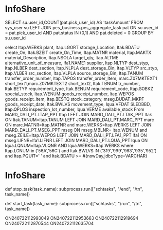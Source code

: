 # InfoShare

SELECT su.user_id,COUNT(pat.pick_user_id) AS 'taskAmount' FROM sys_user su
LEFT JOIN pes_business.pes_aggregate_task pat ON su.user_id = pat.pick_user_id AND pat.status IN (0,1) AND pat.deleted = 0
GROUP BY su.user_id



select
        ltap.WERKS plant, ltap.LGORT storage_Location, ltak.BDATU create_On, ltak.BZEIT create_On_Time,
        ltap.MATNR material, ltap.MAKTX material_Description, ltap.NSOLA target_qty, ltap.ALTME alternative_unit_of_measure,
        lfa1.NAME1 supplier, ltap.NLTYP dest_styp, ltap.NLBER dest_section, ltap.NLPLA dest_storage_Bin,
        ltap.VLTYP src_styp, ltap.VLBER src_section, ltap.VLPLA source_storage_Bin, ltap.TANUM transfer_order_number,
        ltap.TAPOS transfer_order_Item, marc.Z07MKTEXT1 short_text1,marc.Z07MKTEXT2 short_text2,
        ltak.TBNUM tr_number, ltak.BETYP requirement_type, ltak.BENUM requirement_code, ltap.SOBKZ special_stock,
        ltap.WENUM goods_receipt_number, ltap.WEPOS goods_receipt_item, ltap.BESTQ stock_category, mseg.BUDAT_MKPF goods_receipt_date,
        ltak.BWLVS movement_type, lqua.VFDAT SLEDBBD, ltap.QPLOS inspection_lot_number, lqua.VERME available_stock
        From MARD_DALI_PT.LTAP_PPT ltap
        LEFT JOIN MARD_DALI_PT.LTAK_PPT ltak ON ltak.TANUM=ltap.TANUM
        LEFT JOIN MARD_DALI_PT.MARC_PPT marc ON marc.MATNR=ltap.MATNR and marc.WERKS=ltap.WERKS
        LEFT JOIN MARD_DALI_PT.MSEG_PPT mseg ON mseg.MBLNR= ltap.WENUM and mseg.ZEILE=ltap.WEPOS
        LEFT JOIN MARD_DALI_PT.LFA1_PPT lfa1 ON mseg.LIFNR=lfa1.LIFNR
        LEFT JOIN MARD_DALI_PT.LQUA_PPT lqua ON lqua.LQNUM=ltap.VLQNR AND lqua.WERKS=ltap.WERKS
        where
        ltap.LGNUM in ('56A','56C') and ltak.BWLVS IN ('319','999','983','935','952') and ltap.PQUIT=' '
        <if test="nowDay != null and  nowDay !=''">
            and ltak.BDATU >= #{nowDay,jdbcType=VARCHAR}
        </if>
# InfoShare

def stop_task(task_name):
    subprocess.run(["schtasks", "/end", "/tn", task_name])


def start_task(task_name):
    subprocess.run(["schtasks", "/run", "/tn", task_name])

ON240722112993049
ON240722112953663
ON240722112919694
ON240722112870544
ON240722112635704
